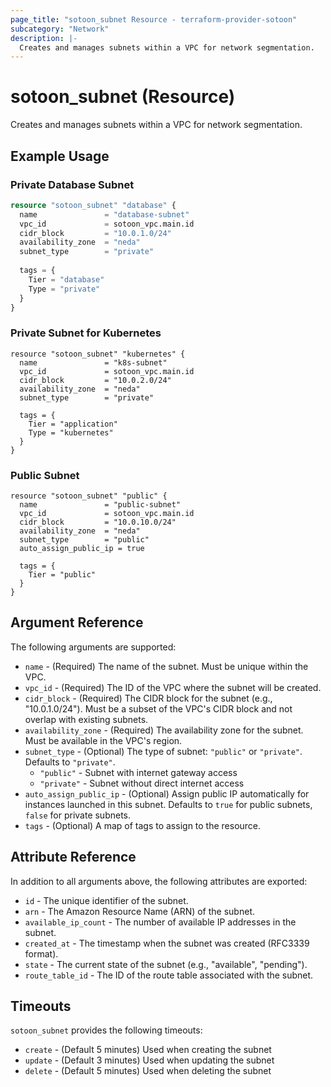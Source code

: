 ```yaml
---
page_title: "sotoon_subnet Resource - terraform-provider-sotoon"
subcategory: "Network"
description: |-
  Creates and manages subnets within a VPC for network segmentation.
---
```


# sotoon_subnet (Resource)

Creates and manages subnets within a VPC for network segmentation.

## Example Usage

### Private Database Subnet

```terraform
resource "sotoon_subnet" "database" {
  name               = "database-subnet"
  vpc_id             = sotoon_vpc.main.id
  cidr_block         = "10.0.1.0/24"
  availability_zone  = "neda"
  subnet_type        = "private"
  
  tags = {
    Tier = "database"
    Type = "private"
  }
}
```

### Private Subnet for Kubernetes

```
resource "sotoon_subnet" "kubernetes" {
  name               = "k8s-subnet"
  vpc_id             = sotoon_vpc.main.id
  cidr_block         = "10.0.2.0/24"
  availability_zone  = "neda"
  subnet_type        = "private"
  
  tags = {
    Tier = "application"
    Type = "kubernetes"
  }
}
```

### Public Subnet

```
resource "sotoon_subnet" "public" {
  name               = "public-subnet"
  vpc_id             = sotoon_vpc.main.id
  cidr_block         = "10.0.10.0/24"
  availability_zone  = "neda"
  subnet_type        = "public"
  auto_assign_public_ip = true
  
  tags = {
    Tier = "public"
  }
}
```

## Argument Reference

The following arguments are supported:

* `name` - (Required) The name of the subnet. Must be unique within the VPC.
* `vpc_id` - (Required) The ID of the VPC where the subnet will be created.
* `cidr_block` - (Required) The CIDR block for the subnet (e.g., "10.0.1.0/24"). Must be a subset of the VPC's CIDR block and not overlap with existing subnets.
* `availability_zone` - (Required) The availability zone for the subnet. Must be available in the VPC's region.
* `subnet_type` - (Optional) The type of subnet: `"public"` or `"private"`. Defaults to `"private"`.
  * `"public"` - Subnet with internet gateway access
  * `"private"` - Subnet without direct internet access
* `auto_assign_public_ip` - (Optional) Assign public IP automatically for instances launched in this subnet. Defaults to `true` for public subnets, `false` for private subnets.
* `tags` - (Optional) A map of tags to assign to the resource.

## Attribute Reference

In addition to all arguments above, the following attributes are exported:

* `id` - The unique identifier of the subnet.
* `arn` - The Amazon Resource Name (ARN) of the subnet.
* `available_ip_count` - The number of available IP addresses in the subnet.
* `created_at` - The timestamp when the subnet was created (RFC3339 format).
* `state` - The current state of the subnet (e.g., "available", "pending").
* `route_table_id` - The ID of the route table associated with the subnet.

## Timeouts

`sotoon_subnet` provides the following timeouts:

* `create` - (Default 5 minutes) Used when creating the subnet
* `update` - (Default 3 minutes) Used when updating the subnet
* `delete` - (Default 5 minutes) Used when deleting the subnet
